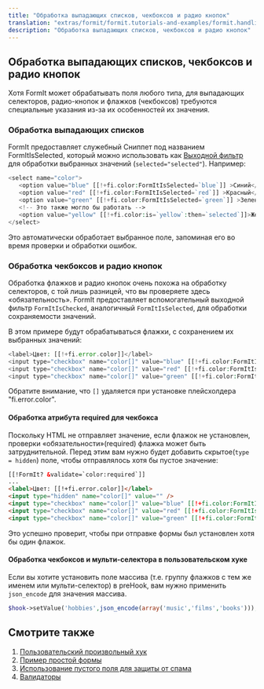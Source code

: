 ```yaml
---
title: "Обработка выпадающих списков, чекбоксов и радио кнопок"
translation: "extras/formit/formit.tutorials-and-examples/formit.handling-selects,-checkboxes-and-radios"
description: "Обработка выпадающих списков, чекбоксов и радио кнопок"
---
```


## Обработка выпадающих списков, чекбоксов и радио кнопок

Хотя FormIt может обрабатывать поля любого типа, для выпадающих селекторов, радио-кнопок и флажков (чекбоксов) требуются специальные указания из-за их особенностей их значения. 

### Обработка выпадающих списков

FormIt предоставляет служебный Сниппет под названием FormItIsSelected, который можно использовать как [Выходной фильтр](making-sites-with-modx/customizing-content/input-and-output-filters-(output-modifiers)) для обработки выбранных значений (`selected="selected"`). Например:

``` php
<select name="color">
   <option value="blue" [[!+fi.color:FormItIsSelected=`blue`]] >Синий</option>
   <option value="red" [[!+fi.color:FormItIsSelected=`red`]] >Красный</option>
   <option value="green" [[!+fi.color:FormItIsSelected=`green`]] >Зеленый</option>
   <!-- Это также могло бы работать -->
   <option value="yellow" [[!+fi.color:is=`yellow`:then=`selected`]]>Желтый</option>
</select>
```

Это автоматически обработает выбранное поле, запоминая его во время проверки и обработки ошибок. 

### Обработка чекбоксов и радио кнопок

Обработка флажков и радио кнопок очень похожа на обработку селекторов, с той лишь разницей, что вы проверяете здесь «обязательность». FormIt предоставляет вспомогательный выходной фильтр `FormItIsChecked`, аналогичный `FormItIsSelected`, для обработки сохраняемости значений.

В этом примере будут обрабатываться флажки, c сохранением их выбранных значений: 

``` php
<label>Цвет: [[!+fi.error.color]]</label>
<input type="checkbox" name="color[]" value="blue" [[!+fi.color:FormItIsChecked=`blue`]] > Синий
<input type="checkbox" name="color[]" value="red" [[!+fi.color:FormItIsChecked=`red`]] > Красный
<input type="checkbox" name="color[]" value="green" [[!+fi.color:FormItIsChecked=`green`]] > Зеленый
```

Обратите внимание, что `[]` удаляется при установке плейсхолдера "fi.error.color". 

#### Обработка атрибута required для чекбокса

Поскольку HTML не отправляет значение, если флажок не установлен, проверки «обязательности»(required) флажка может быть затруднительной. Перед этим вам нужно будет добавить скрытое(`type = hidden`) поле, чтобы отправлялось хотя бы пустое значение: 

``` html
[[!FormIt? &validate=`color:required`]]
...
<label>Цвет: [[!+fi.error.color]]</label>
<input type="hidden" name="color[]" value="" />
<input type="checkbox" name="color[]" value="blue" [[!+fi.color:FormItIsChecked=`blue`]] > Синий
<input type="checkbox" name="color[]" value="red" [[!+fi.color:FormItIsChecked=`red`]] > Красный
<input type="checkbox" name="color[]" value="green" [[!+fi.color:FormItIsChecked=`green`]] > Зеленый
```

Это успешно проверит, чтобы при отправке формы был установлен хотя бы один флажок.

#### Обработка чекбоксов и мульти-селектора в пользовательском хуке 

Если вы хотите установить поле массива (т.е. группу флажков с тем же именем или мульти-селектор) в preHook, вам нужно применить `json_encode` для значения массива. 

``` php
$hook->setValue('hobbies',json_encode(array('music','films','books')));
```

## Смотрите также

1. [Пользовательский произвольный хук](extras/formit/formit.tutorials-and-examples/examples.custom-hook)
2. [Пример простой формы](extras/formit/formit.tutorials-and-examples/examples.simple-contact-page)
3. [Использование пустого поля для защиты от спама](extras/formit/formit.tutorials-and-examples/using-a-blank-nospam-field)
4. [Валидаторы](extras/formit/formit.validators "Валидаторы")
